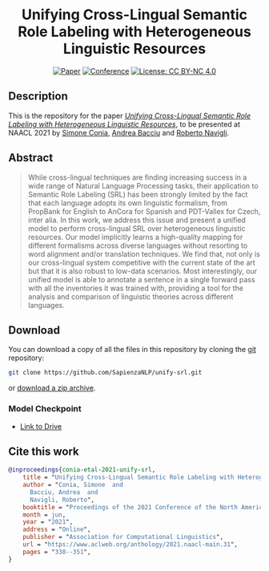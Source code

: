 <div align="center">    
 
# Unifying Cross-Lingual Semantic Role Labeling with Heterogeneous Linguistic Resources

[![Paper](http://img.shields.io/badge/paper-ACL--anthology-B31B1B.svg)](https://www.aclweb.org/anthology/2021.naacl-main.31/)
[![Conference](http://img.shields.io/badge/conference-NAACL--2021-4b44ce.svg)](https://2021.naacl.org/)
[![License: CC BY-NC 4.0](https://img.shields.io/badge/License-CC%20BY--NC%204.0-lightgrey.svg)](https://creativecommons.org/licenses/by-nc/4.0/)

</div>

## Description
This is the repository for the paper [*Unifying Cross-Lingual Semantic Role Labeling with Heterogeneous Linguistic Resources*](https://www.aclweb.org/anthology/2021.naacl-main.31/),
to be presented at NAACL 2021 by [Simone Conia](https://c-simone.github.io), [Andrea Bacciu](https://github.com/andreabac3) and [Roberto Navigli](http://wwwusers.di.uniroma1.it/~navigli/).


## Abstract
> While cross-lingual techniques are finding increasing success in a wide range of Natural Language Processing tasks, their application
  to Semantic Role Labeling (SRL) has been strongly limited by the fact that each language adopts its own linguistic formalism, from
  PropBank for English to AnCora for Spanish and PDT-Vallex for Czech, inter alia. In this work, we address this issue and present a
  unified model to perform cross-lingual SRL over heterogeneous linguistic resources. Our model implicitly learns a high-quality mapping
  for different formalisms across diverse languages without resorting to word alignment and/or translation techniques. We find that,
  not only is our cross-lingual system competitive with the current state of the art but that it is also robust to low-data scenarios. 
  Most interestingly, our unified model is able to annotate a sentence in a single forward pass with all the inventories it was trained with, 
  providing a tool for the analysis and comparison of linguistic theories across different languages. 

## Download
You can download a copy of all the files in this repository by cloning the
[git](https://git-scm.com/) repository:
```sh
git clone https://github.com/SapienzaNLP/unify-srl.git
```
or [download a zip archive](https://github.com/SapienzaNLP/unify-srl/archive/master.zip).

### Model Checkpoint
* [Link to Drive](https://drive.google.com/file/d/1hF6z22yOoyW0qK7gIL6KNH2T4JSl0mP-/view?usp=sharing)


## Cite this work
```bibtex
@inproceedings{conia-etal-2021-unify-srl,
    title = "Unifying Cross-Lingual Semantic Role Labeling with Heterogeneous Linguistic Resources",
    author = "Conia, Simone  and
      Bacciu, Andrea  and
      Navigli, Roberto",
    booktitle = "Proceedings of the 2021 Conference of the North American Chapter of the Association for Computational Linguistics: Human Language Technologies",
    month = jun,
    year = "2021",
    address = "Online",
    publisher = "Association for Computational Linguistics",
    url = "https://www.aclweb.org/anthology/2021.naacl-main.31",
    pages = "338--351",
}
```
